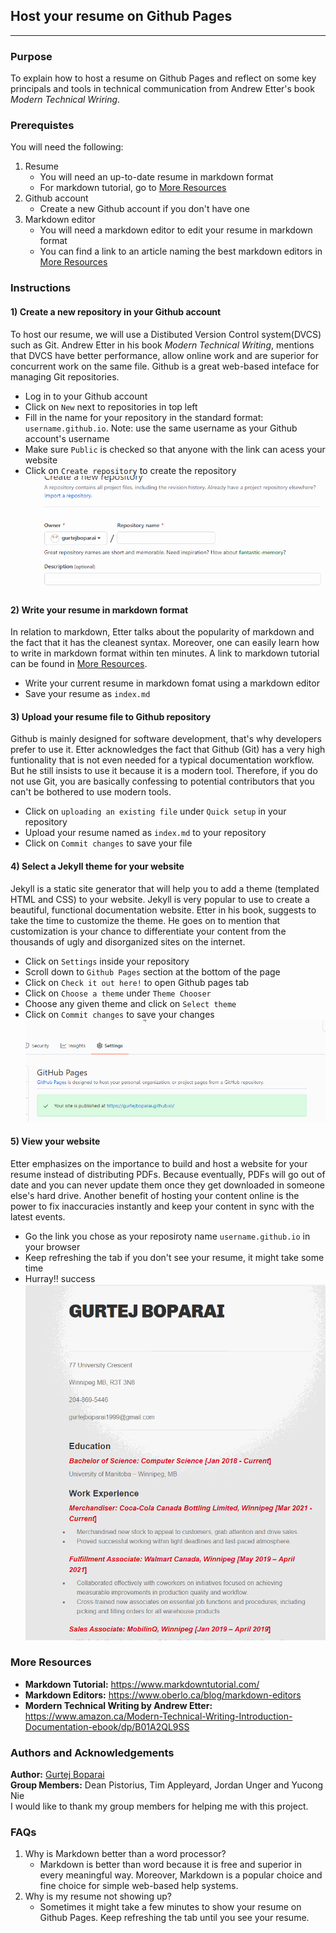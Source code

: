 ## Host your resume on Github Pages
------------
### Purpose
To explain how to host a resume on Github Pages and reflect on some key principals and tools in technical communication from Andrew Etter's book _Modern Technical Wriring_.

### Prerequistes
You will need the following:
1) Resume
   - You will need an up-to-date resume in markdown format
   - For markdown tutorial, go to [More Resources](#more-resources)
2) Github account
   - Create a new Github account if you don't have one
3) Markdown editor
   - You will need a markdown editor to edit your resume in markdown format
   - You can find a link to an article naming the best markdown editors in [More Resources](#more-resources)
  
### Instructions
#### 1) Create a new repository in your Github account
To host our resume, we will use a Distibuted Version Control system(DVCS) such as Git. Andrew Etter in his book _Modern Technical Writing_, mentions that DVCS have better performance, allow online work and are superior for concurrent work on the same file. Github is a great web-based inteface for managing Git repositories. 
- Log in to your Github account
- Click on `New` next to repositories in top left
- Fill in the name for your repository in the standard format: `username.github.io`. Note: use the same username as your Github account's username
- Make sure `Public` is checked so that anyone with the link can acess your website
- Click on `Create repository` to create the repository
![NewRepository](newRepository.gif)  

#### 2) Write your resume in markdown format
In relation to markdown, Etter talks about the popularity of markdown and the fact that it has the cleanest syntax. Moreover, one can easily learn how to write in markdown format within ten minutes. A link to markdown tutorial can be found in [More Resources](#more-resources).
- Write your current resume in markdown fomat using a markdown editor
- Save your resume as `index.md`
#### 3) Upload your resume file to Github repository
Github is mainly designed for software development, that's why developers prefer to use it. Etter acknowledges the fact that Github (Git) has a very high funtionality that is not even needed for a typical documentation workflow. But he still insists to use it because it is a modern tool. Therefore, if you do not use Git, you are basically confessing to potential contributors that you can't be bothered to use modern tools. 
- Click on `uploading an existing file` under `Quick setup` in your repository
- Upload your resume named as `index.md` to your repository
- Click on `Commit changes` to save your file
#### 4) Select a Jekyll theme for your website
Jekyll is a static site generator that will help you to add a theme (templated HTML and CSS) to your website. Jekyll is very popular to use to create a beautiful, functional documentation website. Etter in his book, suggests to take the time to customize the theme. He goes on to mention that customization is your chance to differentiate your content from the thousands of ugly and disorganized sites on the internet. 
- Click on `Settings` inside your repository
- Scroll down to `Github Pages` section at the bottom of the page
- Click on `Check it out here!` to open Github pages tab
- Click on `Choose a theme` under `Theme Chooser`
- Choose any given theme and click on `Select theme`  
- Click on `Commit changes` to save your changes
![ChangeTheme](changeTheme.gif)

#### 5) View your website
Etter emphasizes on the importance to build and host a website for your resume instead of distributing PDFs. Because eventually, PDFs will go out of date and you can never update them once they get downloaded in someone else's hard drive. Another benefit of hosting your content online is the power to fix inaccuracies instantly and keep your content in sync with the latest events.
- Go the link you chose as your reposiroty name `username.github.io` in your browser
- Keep refreshing the tab if you don't see your resume, it might take some time
- Hurray!! success
![MySite](mySite.gif)

### More Resources

- **Markdown Tutorial:** https://www.markdowntutorial.com/  
- **Markdown Editors:** https://www.oberlo.ca/blog/markdown-editors  
- **Mordern Technical Writing by Andrew Etter:** https://www.amazon.ca/Modern-Technical-Writing-Introduction-Documentation-ebook/dp/B01A2QL9SS 

### Authors and Acknowledgements
**Author:** [Gurtej Boparai](https://github.com/gurtejboparai)  
**Group Members:** Dean Pistorius, Tim Appleyard, Jordan Unger and Yucong Nie  
I would like to thank my group members for helping me with this project.

### FAQs
1) Why is Markdown better than a word processor?
   - Markdown is better than word because it is free and superior in every meaningful way. Moreover, Markdown is a popular choice and fine choice for simple web-based help systems.
2) Why is my resume not showing up?
   - Sometimes it might take a few minutes to show your resume on Github Pages. Keep refreshing the tab until you see your resume. 
   






